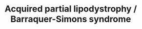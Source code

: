 ---
annotations:
- id: PW:0000013
  parent: disease pathway
  type: Pathway Ontology
  value: disease pathway
- id: DOID:811
  type: Disease Ontology
  value: lipodystrophy
authors:
- UlasBabayigit
- Eweitz
- Fehrhart
description: Autoimmune diseases have been shown to cause an increased level of C3NeF,
  which makes the C3bBb comples more stable. Because of this, there will be continuous
  stimulation of the alternative pathway, leading to excess amounts of membrane attack
  complex. These MACs will lead to adipocyte lysis, causing Barraquer-Simons syndrome.  Many
  patients have shown mutations in the LMNB2 gene, but this is not the case for all
  patients. Some people with mutations in this gene do not have the disease. More
  evidence is therefore required to conclude if this gene is linked to the disease.  Patients
  with this disease have a decrease of fat in the face, neck, upper extremities, trunk
  and upper abdomen. Some patients also have excess fat over the gluteal region, thighs
  and calves.
last-edited: 2021-11-30
organisms:
- Homo sapiens
redirect_from:
- /index.php/Pathway:WP5104
- /instance/WP5104
- /instance/WP5104_rr120389
revision: r120389
schema-jsonld:
- '@context': https://schema.org/
  '@id': https://wikipathways.github.io/pathways/WP5104.html
  '@type': Dataset
  creator:
    '@type': Organization
    name: WikiPathways
  description: Autoimmune diseases have been shown to cause an increased level of
    C3NeF, which makes the C3bBb comples more stable. Because of this, there will
    be continuous stimulation of the alternative pathway, leading to excess amounts
    of membrane attack complex. These MACs will lead to adipocyte lysis, causing Barraquer-Simons
    syndrome.  Many patients have shown mutations in the LMNB2 gene, but this is not
    the case for all patients. Some people with mutations in this gene do not have
    the disease. More evidence is therefore required to conclude if this gene is linked
    to the disease.  Patients with this disease have a decrease of fat in the face,
    neck, upper extremities, trunk and upper abdomen. Some patients also have excess
    fat over the gluteal region, thighs and calves.
  keywords:
  - C3
  - C3NeF
  - C3a
  - C3b
  - C5
  - CAAX
  - CFB
  - CFBb
  - CFD
  - FNTA
  - Farnesyl
  - Farnesyl-L-cysteine
  - ICMT
  - LMNA
  - LMNB1
  - LMNB2
  - Lamin A
  - Lamin B1
  - Lamin B2
  - Prelamin-B1
  - Prelamin-B2
  - RCE1
  license: CC0
  name: Acquired partial lipodystrophy / Barraquer-Simons syndrome
seo: CreativeWork
title: Acquired partial lipodystrophy / Barraquer-Simons syndrome
wpid: WP5104
---